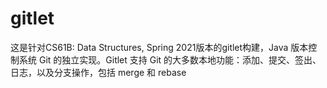 # gitlet
这是针对CS61B: Data Structures, Spring 2021版本的gitlet构建，Java 版本控制系统 Git 的独立实现。Gitlet 支持 Git 的大多数本地功能：添加、提交、签出、日志，以及分支操作，包括 merge 和 rebase
